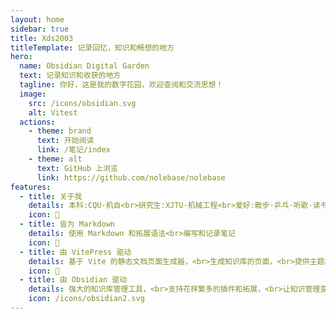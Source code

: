 ```yaml
---
layout: home
sidebar: true
title: Xds2003
titleTemplate: 记录回忆，知识和畅想的地方
hero:
  name: Obsidian Digital Garden
  text: 记录知识和收获的地方
  tagline: 你好，这是我的数字花园，欢迎查阅和交流思想！
  image:
    src: /icons/obsidian.svg
    alt: Vitest
  actions:
    - theme: brand
      text: 开始阅读
      link: /笔记/index
    - theme: alt
      text: GitHub 上浏览
      link: https://github.com/nolebase/nolebase
features:
  - title: 关于我
    details: 本科:CQU·机自<br>研究生:XJTU·机械工程<br>爱好:散步·乒乓·听歌·读书
    icon: 🌈
  - title: 皆为 Markdown
    details: 使用 Markdown 和拓展语法<br>编写和记录笔记
    icon: 📃
  - title: 由 VitePress 驱动
    details: 基于 Vite 的静态文档页面生成器，<br>生成知识库的页面，<br>提供主题和工具。
    icon: 🚀
  - title: 由 Obsidian 驱动
    details: 强大的知识库管理工具，<br>支持花样繁多的插件和拓展，<br>让知识管理变得更加简单。
    icon: /icons/obsidian2.svg
---
```


<HomePage />
